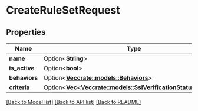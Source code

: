 # CreateRuleSetRequest

## Properties

Name | Type | Description | Notes
------------ | ------------- | ------------- | -------------
**name** | Option<**String**> |  | [optional]
**is_active** | Option<**bool**> |  | [optional]
**behaviors** | Option<[**Vec<crate::models::Behaviors>**](Behaviors.md)> |  | [optional]
**criteria** | Option<[**Vec<Vec<crate::models::SslVerificationStatusCriteria>>**](array.md)> |  | [optional]

[[Back to Model list]](../README.md#documentation-for-models) [[Back to API list]](../README.md#documentation-for-api-endpoints) [[Back to README]](../README.md)



